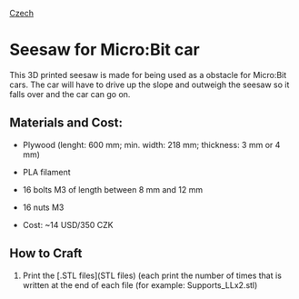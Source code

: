 [Czech](README.cs.md)

# Seesaw for Micro:Bit car
This 3D printed seesaw is made for being used as a obstacle for Micro:Bit cars. The car will have to drive up the slope and outweigh the seesaw so it falls over and the car can go on.

## Materials and Cost:
- Plywood (lenght: 600 mm; min. width: 218 mm; thickness: 3 mm or 4 mm)
- PLA filament
- 16 bolts M3 of length between 8 mm and 12 mm
- 16 nuts M3

- Cost: ~14 USD/350 CZK

## How to Craft

1. Print the [.STL files](STL files) (each print the number of times that is written at the end of each file (for example: Supports_LLx2.stl)
